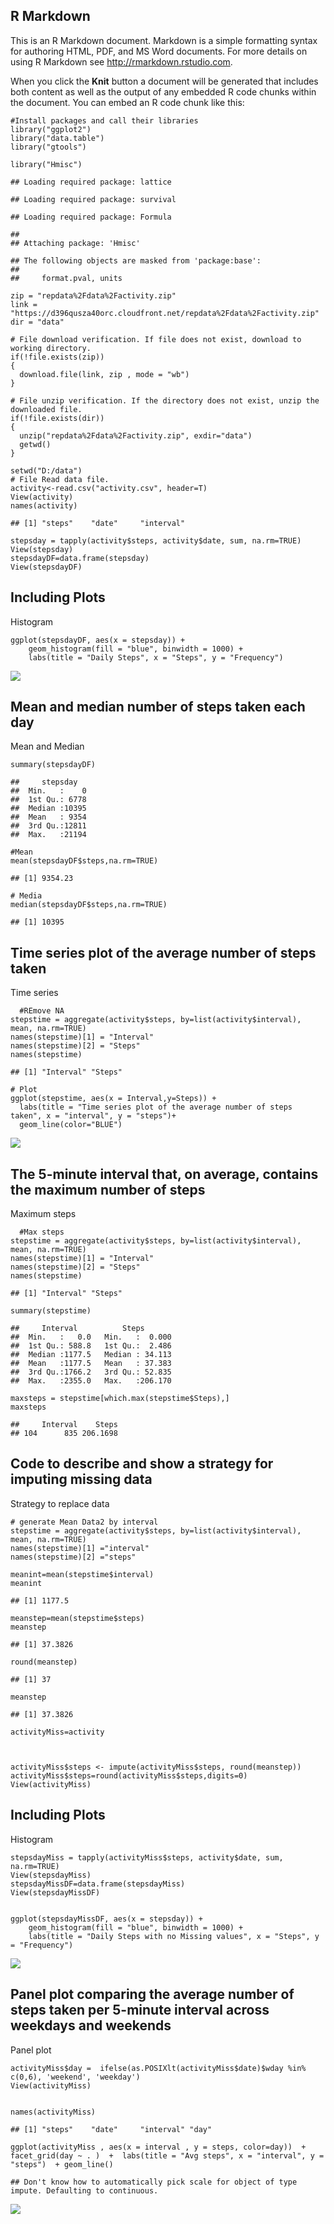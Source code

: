 R Markdown
----------

This is an R Markdown document. Markdown is a simple formatting syntax
for authoring HTML, PDF, and MS Word documents. For more details on
using R Markdown see <http://rmarkdown.rstudio.com>.

When you click the **Knit** button a document will be generated that
includes both content as well as the output of any embedded R code
chunks within the document. You can embed an R code chunk like this:

    #Install packages and call their libraries
    library("ggplot2")
    library("data.table")
    library("gtools")

    library("Hmisc")

    ## Loading required package: lattice

    ## Loading required package: survival

    ## Loading required package: Formula

    ## 
    ## Attaching package: 'Hmisc'

    ## The following objects are masked from 'package:base':
    ## 
    ##     format.pval, units

    zip = "repdata%2Fdata%2Factivity.zip"
    link = "https://d396qusza40orc.cloudfront.net/repdata%2Fdata%2Factivity.zip"
    dir = "data"

    # File download verification. If file does not exist, download to working directory.
    if(!file.exists(zip))
    {
      download.file(link, zip , mode = "wb") 
    }

    # File unzip verification. If the directory does not exist, unzip the downloaded file.
    if(!file.exists(dir))
    {
      unzip("repdata%2Fdata%2Factivity.zip", exdir="data")
      getwd()
    }

    setwd("D:/data")
    # File Read data file.
    activity<-read.csv("activity.csv", header=T)
    View(activity)
    names(activity)

    ## [1] "steps"    "date"     "interval"

    stepsday = tapply(activity$steps, activity$date, sum, na.rm=TRUE)
    View(stepsday)
    stepsdayDF=data.frame(stepsday)
    View(stepsdayDF)

Including Plots
---------------

Histogram

    ggplot(stepsdayDF, aes(x = stepsday)) +
        geom_histogram(fill = "blue", binwidth = 1000) +
        labs(title = "Daily Steps", x = "Steps", y = "Frequency")

![](Repro_Proj1_files/figure-markdown_strict/histogram-1.png)

Mean and median number of steps taken each day
----------------------------------------------

Mean and Median

    summary(stepsdayDF)

    ##     stepsday    
    ##  Min.   :    0  
    ##  1st Qu.: 6778  
    ##  Median :10395  
    ##  Mean   : 9354  
    ##  3rd Qu.:12811  
    ##  Max.   :21194

    #Mean
    mean(stepsdayDF$steps,na.rm=TRUE)

    ## [1] 9354.23

    # Media
    median(stepsdayDF$steps,na.rm=TRUE)

    ## [1] 10395

Time series plot of the average number of steps taken
-----------------------------------------------------

Time series

      #REmove NA
    stepstime = aggregate(activity$steps, by=list(activity$interval), mean, na.rm=TRUE)
    names(stepstime)[1] = "Interval"
    names(stepstime)[2] = "Steps"
    names(stepstime)

    ## [1] "Interval" "Steps"

    # Plot
    ggplot(stepstime, aes(x = Interval,y=Steps)) +
      labs(title = "Time series plot of the average number of steps taken", x = "interval", y = "steps")+
      geom_line(color="BLUE") 

![](Repro_Proj1_files/figure-markdown_strict/TimeSeries-1.png)

The 5-minute interval that, on average, contains the maximum number of steps
----------------------------------------------------------------------------

Maximum steps

      #Max steps 
    stepstime = aggregate(activity$steps, by=list(activity$interval), mean, na.rm=TRUE)
    names(stepstime)[1] = "Interval"
    names(stepstime)[2] = "Steps"
    names(stepstime)

    ## [1] "Interval" "Steps"

    summary(stepstime)

    ##     Interval          Steps        
    ##  Min.   :   0.0   Min.   :  0.000  
    ##  1st Qu.: 588.8   1st Qu.:  2.486  
    ##  Median :1177.5   Median : 34.113  
    ##  Mean   :1177.5   Mean   : 37.383  
    ##  3rd Qu.:1766.2   3rd Qu.: 52.835  
    ##  Max.   :2355.0   Max.   :206.170

    maxsteps = stepstime[which.max(stepstime$Steps),]
    maxsteps

    ##     Interval    Steps
    ## 104      835 206.1698

Code to describe and show a strategy for imputing missing data
--------------------------------------------------------------

Strategy to replace data

    # generate Mean Data2 by interval
    stepstime = aggregate(activity$steps, by=list(activity$interval), mean, na.rm=TRUE)
    names(stepstime)[1] ="interval"
    names(stepstime)[2] ="steps"

    meanint=mean(stepstime$interval)
    meanint

    ## [1] 1177.5

    meanstep=mean(stepstime$steps)
    meanstep

    ## [1] 37.3826

    round(meanstep)

    ## [1] 37

    meanstep

    ## [1] 37.3826

    activityMiss=activity



    activityMiss$steps <- impute(activityMiss$steps, round(meanstep))
    activityMiss$steps=round(activityMiss$steps,digits=0)
    View(activityMiss)

Including Plots
---------------

Histogram

    stepsdayMiss = tapply(activityMiss$steps, activity$date, sum, na.rm=TRUE)
    View(stepsdayMiss)
    stepsdayMissDF=data.frame(stepsdayMiss)
    View(stepsdayMissDF)


    ggplot(stepsdayMissDF, aes(x = stepsday)) +
        geom_histogram(fill = "blue", binwidth = 1000) +
        labs(title = "Daily Steps with no Missing values", x = "Steps", y = "Frequency")

![](Repro_Proj1_files/figure-markdown_strict/histogram-2-1.png)

Panel plot comparing the average number of steps taken per 5-minute interval across weekdays and weekends
---------------------------------------------------------------------------------------------------------

Panel plot

    activityMiss$day =  ifelse(as.POSIXlt(activityMiss$date)$wday %in% c(0,6), 'weekend', 'weekday')
    View(activityMiss)


    names(activityMiss)

    ## [1] "steps"    "date"     "interval" "day"

    ggplot(activityMiss , aes(x = interval , y = steps, color=day))  + facet_grid(day ~ . )  +  labs(title = "Avg steps", x = "interval", y = "steps")  + geom_line()

    ## Don't know how to automatically pick scale for object of type impute. Defaulting to continuous.

![](Repro_Proj1_files/figure-markdown_strict/panel-1.png)

